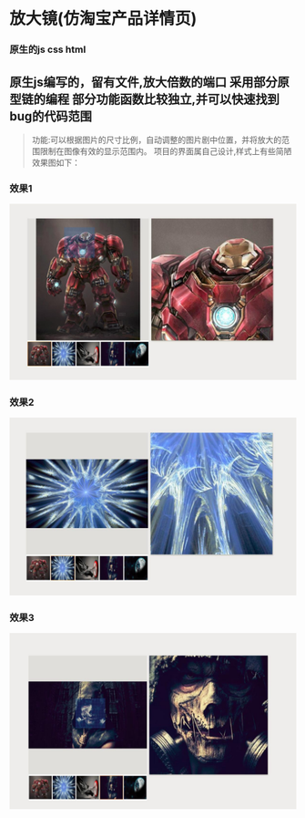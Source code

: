 # 放大镜(仿淘宝产品详情页)
### 原生的js css html
## 原生js编写的，留有文件,放大倍数的端口 采用部分原型链的编程 部分功能函数比较独立,并可以快速找到bug的代码范围
>功能:可以根据图片的尺寸比例，自动调整的图片剧中位置，并将放大的范围限制在图像有效的显示范围内。
>项目的界面属自己设计,样式上有些简陋
效果图如下：
### 效果1
![效果1](https://github.com/widewaystudio/Magnifier/blob/master/src/images/5.jpg)
### 效果2
![效果2](https://github.com/widewaystudio/Magnifier/blob/master/src/images/6.jpg)
### 效果3
![效果3](https://github.com/widewaystudio/Magnifier/blob/master/src/images/7.jpg)
